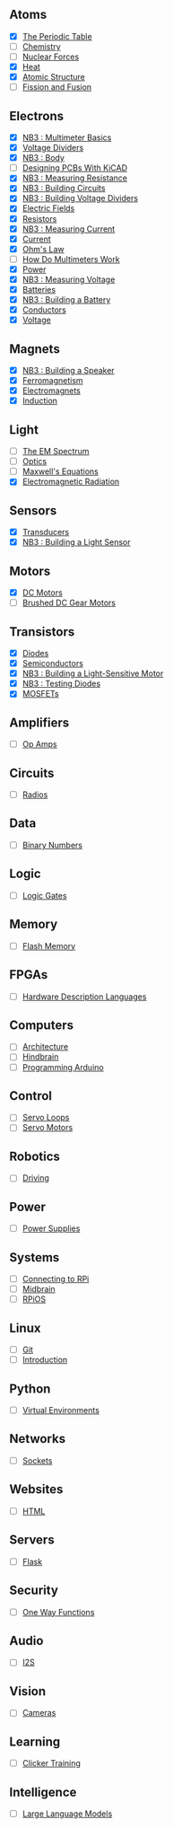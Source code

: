 ## Atoms
- [x] [The Periodic Table](https://vimeo.com/1028399080)
- [ ] [Chemistry]()
- [ ] [Nuclear Forces]()
- [x] [Heat](https://vimeo.com/1029691491)
- [x] [Atomic Structure](https://vimeo.com/1000458082)
- [ ] [Fission and Fusion]()

## Electrons
- [x] [NB3 : Multimeter Basics](https://vimeo.com/1027764019)
- [x] [Voltage Dividers](https://vimeo.com/1030787469)
- [x] [NB3 : Body](https://vimeo.com/1030776673)
- [ ] [Designing PCBs With KiCAD]()
- [x] [NB3 : Measuring Resistance](https://vimeo.com/1027761453)
- [x] [NB3 : Building Circuits](https://vimeo.com/1030783826)
- [x] [NB3 : Building Voltage Dividers](https://vimeo.com/1030790826)
- [x] [Electric Fields](https://vimeo.com/1032441712)
- [x] [Resistors](https://vimeo.com/1029696806)
- [x] [NB3 : Measuring Current](https://vimeo.com/1027757287)
- [x] [Current](https://vimeo.com/1029334167)
- [x] [Ohm's Law](https://vimeo.com/1029695302)
- [ ] [How Do Multimeters Work]()
- [x] [Power](https://vimeo.com/1029693122)
- [x] [NB3 : Measuring Voltage](https://vimeo.com/1027762531)
- [x] [Batteries](https://vimeo.com/1029278169)
- [x] [NB3 : Building a Battery](https://vimeo.com/1029280971)
- [x] [Conductors](https://vimeo.com/1029337222)
- [x] [Voltage](https://vimeo.com/1000730032)

## Magnets
- [x] [NB3 : Building a Speaker](https://vimeo.com/videos/1031277112)
- [x] [Ferromagnetism](https://vimeo.com/1031272573)
- [x] [Electromagnets](https://vimeo.com/1031275874)
- [x] [Induction](https://vimeo.com/1031538232)

## Light
- [ ] [The EM Spectrum]()
- [ ] [Optics]()
- [ ] [Maxwell's Equations]()
- [x] [Electromagnetic Radiation](https://vimeo.com/1032447600)

## Sensors
- [x] [Transducers](https://vimeo.com/1031477896)
- [x] [NB3 : Building a Light Sensor](https://vimeo.com/1031479533)

## Motors
- [x] [DC Motors](https://vimeo.com/1031627739)
- [ ] [Brushed DC Gear Motors]()

## Transistors
- [x] [Diodes](https://vimeo.com/1032443724)
- [x] [Semiconductors](https://vimeo.com/1032460818)
- [x] [NB3 : Building a Light-Sensitive Motor](https://vimeo.com/1032454998)
- [x] [NB3 : Testing Diodes](https://vimeo.com/1032458879)
- [x] [MOSFETs](https://vimeo.com/1032452466)

## Amplifiers
- [ ] [Op Amps]()

## Circuits
- [ ] [Radios]()

## Data
- [ ] [Binary Numbers]()

## Logic
- [ ] [Logic Gates]()

## Memory
- [ ] [Flash Memory]()

## FPGAs
- [ ] [Hardware Description Languages]()

## Computers
- [ ] [Architecture]()
- [ ] [Hindbrain]()
- [ ] [Programming Arduino]()

## Control
- [ ] [Servo Loops]()
- [ ] [Servo Motors]()

## Robotics
- [ ] [Driving]()

## Power
- [ ] [Power Supplies]()

## Systems
- [ ] [Connecting to RPi]()
- [ ] [Midbrain]()
- [ ] [RPiOS]()

## Linux
- [ ] [Git]()
- [ ] [Introduction]()

## Python
- [ ] [Virtual Environments]()

## Networks
- [ ] [Sockets]()

## Websites
- [ ] [HTML]()

## Servers
- [ ] [Flask]()

## Security
- [ ] [One Way Functions]()

## Audio
- [ ] [I2S]()

## Vision
- [ ] [Cameras]()

## Learning
- [ ] [Clicker Training]()

## Intelligence
- [ ] [Large Language Models]()

